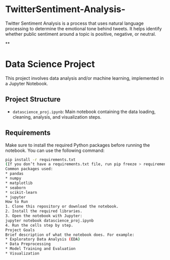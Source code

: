 # TwitterSentiment-Analysis-
Twitter Sentiment Analysis is a process that uses natural language processing to determine the emotional tone behind tweets. It helps identify whether public sentiment around a topic is positive, negative, or neutral.


**
# Data Science Project

This project involves data analysis and/or machine learning, implemented in a Jupyter Notebook.

## Project Structure

- `datascience_proj.ipynb`: Main notebook containing the data loading, cleaning, analysis, and visualization steps.

## Requirements

Make sure to install the required Python packages before running the notebook. You can use the following command:

```bash
pip install -r requirements.txt
(If you don’t have a requirements.txt file, run pip freeze > requirements.txt after installing your packages.)
Common packages used:
* pandas
* numpy
* matplotlib
* seaborn
* scikit-learn
* jupyter
How to Run
1. Clone this repository or download the notebook.
2. Install the required libraries.
3. Open the notebook with Jupyter:
jupyter notebook datascience_proj.ipynb
4. Run the cells step by step.
Project Goals
Brief description of what the notebook does. For example:
* Exploratory Data Analysis (EDA)
* Data Preprocessing
* Model Training and Evaluation
* Visualization
